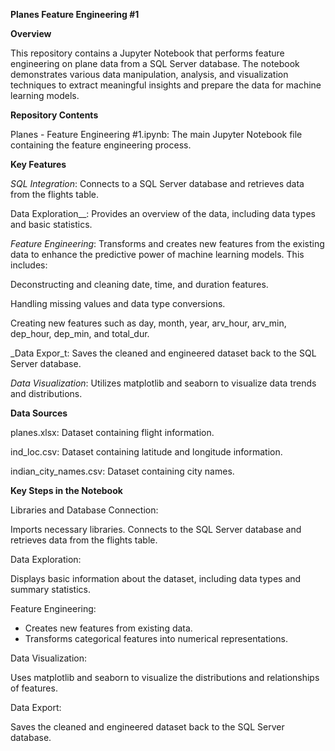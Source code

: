 **Planes Feature Engineering #1**

**Overview**

This repository contains a Jupyter Notebook that performs feature engineering on plane data from a SQL Server database. The notebook demonstrates various data manipulation, analysis, and visualization techniques to extract meaningful insights and prepare the data for machine learning models.

**Repository Contents**

Planes - Feature Engineering #1.ipynb: The main Jupyter Notebook file containing the feature engineering process.

**Key Features**

_SQL Integration_: Connects to a SQL Server database and retrieves data from the flights table.

Data Exploration__: Provides an overview of the data, including data types and basic statistics.

_Feature Engineering_: 
Transforms and creates new features from the existing data to enhance the predictive power of machine learning models. 
This includes:

Deconstructing and cleaning date, time, and duration features.

Handling missing values and data type conversions.

Creating new features such as day, month, year, arv_hour, arv_min, dep_hour, dep_min, and total_dur.

_Data Expor_t: Saves the cleaned and engineered dataset back to the SQL Server database.

_Data Visualization_: Utilizes matplotlib and seaborn to visualize data trends and distributions.

**Data Sources**

planes.xlsx: Dataset containing flight information.

ind_loc.csv: Dataset containing latitude and longitude information.

indian_city_names.csv: Dataset containing city names.


**Key Steps in the Notebook**

Libraries and Database Connection:

Imports necessary libraries.
Connects to the SQL Server database and retrieves data from the flights table.

Data Exploration:

Displays basic information about the dataset, including data types and summary statistics.

Feature Engineering:

* Creates new features from existing data.
* Transforms categorical features into numerical representations.

Data Visualization:

Uses matplotlib and seaborn to visualize the distributions and relationships of features.

Data Export:

Saves the cleaned and engineered dataset back to the SQL Server database.
